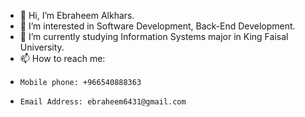 - 👋 Hi, I’m Ebraheem Alkhars.
- 👀 I’m interested in Software Development, Back-End Development.
- 🌱 I’m currently studying Information Systems major in King Faisal University.
- 📫 How to reach me:
-     Mobile phone: +966540888363
-     Email Address: ebraheem6431@gmail.com

<!---
M5dh1/M5dh1 is a ✨ special ✨ repository because its `README.md` (this file) appears on your GitHub profile.
You can click the Preview link to take a look at your changes.
--->
